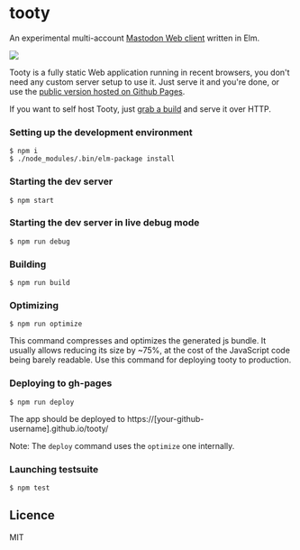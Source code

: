 # tooty

An experimental multi-account [Mastodon Web client](https://n1k0.github.io/tooty/) written in Elm.

![](http://i.imgur.com/xxu6idX.png)

Tooty is a fully static Web application running in recent browsers, you don't need any custom server setup to use it. Just serve it and you're done, or use the [public version hosted on Github Pages](https://n1k0.github.io/tooty/).

If you want to self host Tooty, just [grab a build](https://github.com/n1k0/tooty/archive/gh-pages.zip) and serve it over HTTP.

### Setting up the development environment

    $ npm i
    $ ./node_modules/.bin/elm-package install

### Starting the dev server

    $ npm start

### Starting the dev server in live debug mode

    $ npm run debug

### Building

    $ npm run build

### Optimizing

    $ npm run optimize

This command compresses and optimizes the generated js bundle. It usually allows reducing its size by ~75%, at the cost of the JavaScript code being barely readable. Use this command for deploying tooty to production.

### Deploying to gh-pages

    $ npm run deploy

The app should be deployed to https://[your-github-username].github.io/tooty/

Note: The `deploy` command uses the `optimize` one internally.

### Launching testsuite

    $ npm test

## Licence

MIT
